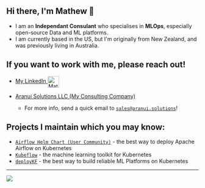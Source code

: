 ## Hi there, I'm Mathew 👋

- I am an __Independant Consulant__ who specialises in __MLOps__, especially open-source Data and ML platforms.
- I am currently based in the US, but I'm originally from New Zealand, and was previously living in Australia.

## If you want to work with me, please reach out!

- <a href="https://www.linkedin.com/in/mathewwicks/" target="blank">My LinkedIn <img align="center" src="https://upload.wikimedia.org/wikipedia/commons/c/ca/LinkedIn_logo_initials.png" alt="Mathew Wicks LinkedIn" height="30" width="30" /></a>

- <a href="https://www.aranui.solutions/" target="blank">Aranui Solutions LLC (My Consulting Company)</a>

   - For more info, send a quick email to [`sales@aranui.solutions`](mailto:sales@aranui.solutions?subject=%5BGitHub%5D%20MY_SUBJECT)!

## Projects I maintain which you may know:

- [`Airflow Helm Chart (User Community)`](https://github.com/airflow-helm/charts/) - the best way to deploy Apache Airflow on Kubernetes
- [`Kubeflow`](https://www.kubeflow.org/) - the machine learning toolkit for Kubernetes
- [`deployKF`](https://www.deploykf.org/) - the best way to build reliable ML Platforms on Kubernetes

---

<picture>
<source srcset="https://github-readme-stats.vercel.app/api?username=thesuperzapper&hide=stars&show_icons=true&theme=dark" media="(prefers-color-scheme: dark)"/>
<source srcset="https://github-readme-stats.vercel.app/api?username=thesuperzapper&hide=stars&show_icons=true" media="(prefers-color-scheme: light), (prefers-color-scheme: no-preference)" />
<img src="https://github-readme-stats.vercel.app/api?username=thesuperzapper&hide=stars&show_icons=true" />
</picture>
